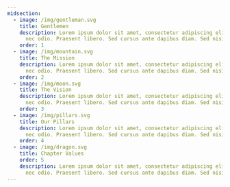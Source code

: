 ```yaml
---
midsection:
  - image: /img/gentleman.svg
    title: Gentlemen
    description: Lorem ipsum dolor sit amet, consectetur adipiscing elit. Integer
      nec odio. Praesent libero. Sed cursus ante dapibus diam. Sed nisi.
    order: 1
  - image: /img/mountain.svg
    title: The Mission
    description: Lorem ipsum dolor sit amet, consectetur adipiscing elit. Integer
      nec odio. Praesent libero. Sed cursus ante dapibus diam. Sed nisi.
    order: 2
  - image: /img/moon.svg
    title: The Vision
    description: Lorem ipsum dolor sit amet, consectetur adipiscing elit. Integer
      nec odio. Praesent libero. Sed cursus ante dapibus diam. Sed nisi.
    order: 3
  - image: /img/pillars.svg
    title: Our Pillars
    description: Lorem ipsum dolor sit amet, consectetur adipiscing elit. Integer
      nec odio. Praesent libero. Sed cursus ante dapibus diam. Sed nisi.
    order: 4
  - image: /img/dragon.svg
    title: Chapter Values
    order: 5
    description: Lorem ipsum dolor sit amet, consectetur adipiscing elit. Integer
      nec odio. Praesent libero. Sed cursus ante dapibus diam. Sed nisi.
---
```

